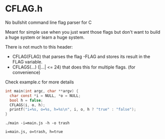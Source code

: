 # CFLAG.h
No bullshit command line flag parser for C

Meant for simple use when you just want those flags but don't want to build a huge system or learn a huge system.

There is not much to this header:
 * CFLAG(FLAG) that parses the flag -FLAG and stores its result in the FLAG variable.
 * CFLAGS(...) (|...| <= 24) that does this for multiple flags. (for convenience)

Check example.c for more details

```c
int main(int argc, char **argv) {
  char const *i = NULL, *o = NULL;
  bool h = false;
  CFLAGS(i, o, h);
  printf("i=%s, o=%s, h=%s\n", i, o, h ? "true" : "false");
}
```
```
./main -i=main.js -h -o trash

i=main.js, o=trash, h=true
```
